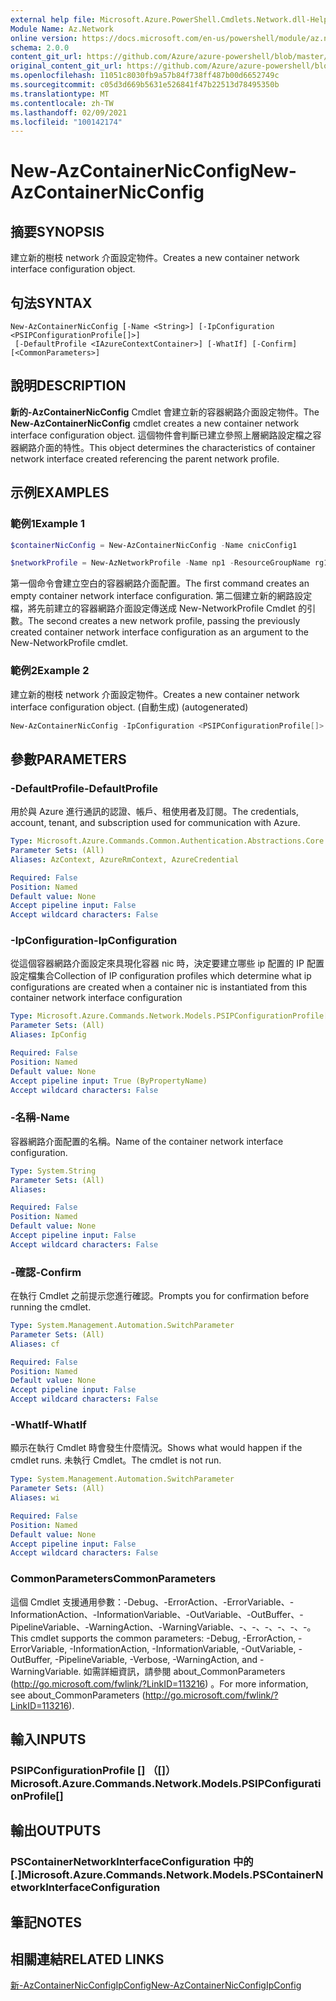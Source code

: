```yaml
---
external help file: Microsoft.Azure.PowerShell.Cmdlets.Network.dll-Help.xml
Module Name: Az.Network
online version: https://docs.microsoft.com/en-us/powershell/module/az.network/new-AzContainerNicconfig
schema: 2.0.0
content_git_url: https://github.com/Azure/azure-powershell/blob/master/src/Network/Network/help/New-AzContainerNicConfig.md
original_content_git_url: https://github.com/Azure/azure-powershell/blob/master/src/Network/Network/help/New-AzContainerNicConfig.md
ms.openlocfilehash: 11051c8030fb9a57b84f738ff487b00d6652749c
ms.sourcegitcommit: c05d3d669b5631e526841f47b22513d78495350b
ms.translationtype: MT
ms.contentlocale: zh-TW
ms.lasthandoff: 02/09/2021
ms.locfileid: "100142174"
---
```

# <span data-ttu-id="1fd3d-101">New-AzContainerNicConfig</span><span class="sxs-lookup"><span data-stu-id="1fd3d-101">New-AzContainerNicConfig</span></span>

## <span data-ttu-id="1fd3d-102">摘要</span><span class="sxs-lookup"><span data-stu-id="1fd3d-102">SYNOPSIS</span></span>
<span data-ttu-id="1fd3d-103">建立新的樹枝 network 介面設定物件。</span><span class="sxs-lookup"><span data-stu-id="1fd3d-103">Creates a new container network interface configuration object.</span></span>

## <span data-ttu-id="1fd3d-104">句法</span><span class="sxs-lookup"><span data-stu-id="1fd3d-104">SYNTAX</span></span>

```
New-AzContainerNicConfig [-Name <String>] [-IpConfiguration <PSIPConfigurationProfile[]>]
 [-DefaultProfile <IAzureContextContainer>] [-WhatIf] [-Confirm] [<CommonParameters>]
```

## <span data-ttu-id="1fd3d-105">說明</span><span class="sxs-lookup"><span data-stu-id="1fd3d-105">DESCRIPTION</span></span>
<span data-ttu-id="1fd3d-106">**新的-AzContainerNicConfig** Cmdlet 會建立新的容器網路介面設定物件。</span><span class="sxs-lookup"><span data-stu-id="1fd3d-106">The **New-AzContainerNicConfig** cmdlet creates a new container network interface configuration object.</span></span> <span data-ttu-id="1fd3d-107">這個物件會判斷已建立參照上層網路設定檔之容器網路介面的特性。</span><span class="sxs-lookup"><span data-stu-id="1fd3d-107">This object determines the characteristics of container network interface created referencing the parent network profile.</span></span>

## <span data-ttu-id="1fd3d-108">示例</span><span class="sxs-lookup"><span data-stu-id="1fd3d-108">EXAMPLES</span></span>

### <span data-ttu-id="1fd3d-109">範例1</span><span class="sxs-lookup"><span data-stu-id="1fd3d-109">Example 1</span></span>
```powershell
$containerNicConfig = New-AzContainerNicConfig -Name cnicConfig1

$networkProfile = New-AzNetworkProfile -Name np1 -ResourceGroupName rg1 -Location westus -ContainerNetworkInterfaceConfiguration $containerNicConfig
```

<span data-ttu-id="1fd3d-110">第一個命令會建立空白的容器網路介面配置。</span><span class="sxs-lookup"><span data-stu-id="1fd3d-110">The first command creates an empty container network interface configuration.</span></span> <span data-ttu-id="1fd3d-111">第二個建立新的網路設定檔，將先前建立的容器網路介面設定傳送成 New-NetworkProfile Cmdlet 的引數。</span><span class="sxs-lookup"><span data-stu-id="1fd3d-111">The second creates a new network profile, passing the previously created container network interface configuration as an argument to the New-NetworkProfile cmdlet.</span></span>

### <span data-ttu-id="1fd3d-112">範例2</span><span class="sxs-lookup"><span data-stu-id="1fd3d-112">Example 2</span></span>

<span data-ttu-id="1fd3d-113">建立新的樹枝 network 介面設定物件。</span><span class="sxs-lookup"><span data-stu-id="1fd3d-113">Creates a new container network interface configuration object.</span></span> <span data-ttu-id="1fd3d-114"> (自動生成) </span><span class="sxs-lookup"><span data-stu-id="1fd3d-114">(autogenerated)</span></span>

<!-- Aladdin Generated Example -->
```powershell
New-AzContainerNicConfig -IpConfiguration <PSIPConfigurationProfile[]> -Name cnic
```

## <span data-ttu-id="1fd3d-115">參數</span><span class="sxs-lookup"><span data-stu-id="1fd3d-115">PARAMETERS</span></span>

### <span data-ttu-id="1fd3d-116">-DefaultProfile</span><span class="sxs-lookup"><span data-stu-id="1fd3d-116">-DefaultProfile</span></span>
<span data-ttu-id="1fd3d-117">用於與 Azure 進行通訊的認證、帳戶、租使用者及訂閱。</span><span class="sxs-lookup"><span data-stu-id="1fd3d-117">The credentials, account, tenant, and subscription used for communication with Azure.</span></span>

```yaml
Type: Microsoft.Azure.Commands.Common.Authentication.Abstractions.Core.IAzureContextContainer
Parameter Sets: (All)
Aliases: AzContext, AzureRmContext, AzureCredential

Required: False
Position: Named
Default value: None
Accept pipeline input: False
Accept wildcard characters: False
```

### <span data-ttu-id="1fd3d-118">-IpConfiguration</span><span class="sxs-lookup"><span data-stu-id="1fd3d-118">-IpConfiguration</span></span>
<span data-ttu-id="1fd3d-119">從這個容器網路介面設定來具現化容器 nic 時，決定要建立哪些 ip 配置的 IP 配置設定檔集合</span><span class="sxs-lookup"><span data-stu-id="1fd3d-119">Collection of IP configuration profiles which determine what ip configurations are created when a container nic is instantiated from this container network interface configuration</span></span>

```yaml
Type: Microsoft.Azure.Commands.Network.Models.PSIPConfigurationProfile[]
Parameter Sets: (All)
Aliases: IpConfig

Required: False
Position: Named
Default value: None
Accept pipeline input: True (ByPropertyName)
Accept wildcard characters: False
```

### <span data-ttu-id="1fd3d-120">-名稱</span><span class="sxs-lookup"><span data-stu-id="1fd3d-120">-Name</span></span>
<span data-ttu-id="1fd3d-121">容器網路介面配置的名稱。</span><span class="sxs-lookup"><span data-stu-id="1fd3d-121">Name of the container network interface configuration.</span></span>

```yaml
Type: System.String
Parameter Sets: (All)
Aliases:

Required: False
Position: Named
Default value: None
Accept pipeline input: False
Accept wildcard characters: False
```

### <span data-ttu-id="1fd3d-122">-確認</span><span class="sxs-lookup"><span data-stu-id="1fd3d-122">-Confirm</span></span>
<span data-ttu-id="1fd3d-123">在執行 Cmdlet 之前提示您進行確認。</span><span class="sxs-lookup"><span data-stu-id="1fd3d-123">Prompts you for confirmation before running the cmdlet.</span></span>

```yaml
Type: System.Management.Automation.SwitchParameter
Parameter Sets: (All)
Aliases: cf

Required: False
Position: Named
Default value: None
Accept pipeline input: False
Accept wildcard characters: False
```

### <span data-ttu-id="1fd3d-124">-WhatIf</span><span class="sxs-lookup"><span data-stu-id="1fd3d-124">-WhatIf</span></span>
<span data-ttu-id="1fd3d-125">顯示在執行 Cmdlet 時會發生什麼情況。</span><span class="sxs-lookup"><span data-stu-id="1fd3d-125">Shows what would happen if the cmdlet runs.</span></span>
<span data-ttu-id="1fd3d-126">未執行 Cmdlet。</span><span class="sxs-lookup"><span data-stu-id="1fd3d-126">The cmdlet is not run.</span></span>

```yaml
Type: System.Management.Automation.SwitchParameter
Parameter Sets: (All)
Aliases: wi

Required: False
Position: Named
Default value: None
Accept pipeline input: False
Accept wildcard characters: False
```

### <span data-ttu-id="1fd3d-127">CommonParameters</span><span class="sxs-lookup"><span data-stu-id="1fd3d-127">CommonParameters</span></span>
<span data-ttu-id="1fd3d-128">這個 Cmdlet 支援通用參數：-Debug、-ErrorAction、-ErrorVariable、-InformationAction、-InformationVariable、-OutVariable、-OutBuffer、-PipelineVariable、-WarningAction、-WarningVariable、-、-、-、-、-、-。</span><span class="sxs-lookup"><span data-stu-id="1fd3d-128">This cmdlet supports the common parameters: -Debug, -ErrorAction, -ErrorVariable, -InformationAction, -InformationVariable, -OutVariable, -OutBuffer, -PipelineVariable, -Verbose, -WarningAction, and -WarningVariable.</span></span> <span data-ttu-id="1fd3d-129">如需詳細資訊，請參閱 about_CommonParameters (http://go.microsoft.com/fwlink/?LinkID=113216) 。</span><span class="sxs-lookup"><span data-stu-id="1fd3d-129">For more information, see about_CommonParameters (http://go.microsoft.com/fwlink/?LinkID=113216).</span></span>

## <span data-ttu-id="1fd3d-130">輸入</span><span class="sxs-lookup"><span data-stu-id="1fd3d-130">INPUTS</span></span>

### <span data-ttu-id="1fd3d-131">PSIPConfigurationProfile [] （[]）</span><span class="sxs-lookup"><span data-stu-id="1fd3d-131">Microsoft.Azure.Commands.Network.Models.PSIPConfigurationProfile[]</span></span>

## <span data-ttu-id="1fd3d-132">輸出</span><span class="sxs-lookup"><span data-stu-id="1fd3d-132">OUTPUTS</span></span>

### <span data-ttu-id="1fd3d-133">PSContainerNetworkInterfaceConfiguration 中的 [.]</span><span class="sxs-lookup"><span data-stu-id="1fd3d-133">Microsoft.Azure.Commands.Network.Models.PSContainerNetworkInterfaceConfiguration</span></span>

## <span data-ttu-id="1fd3d-134">筆記</span><span class="sxs-lookup"><span data-stu-id="1fd3d-134">NOTES</span></span>

## <span data-ttu-id="1fd3d-135">相關連結</span><span class="sxs-lookup"><span data-stu-id="1fd3d-135">RELATED LINKS</span></span>

[<span data-ttu-id="1fd3d-136">新-AzContainerNicConfigIpConfig</span><span class="sxs-lookup"><span data-stu-id="1fd3d-136">New-AzContainerNicConfigIpConfig</span></span>](./New-AzContainerNicConfigIpConfig.md)
